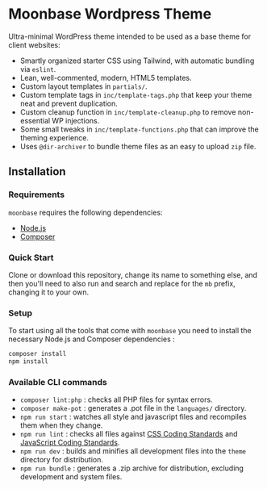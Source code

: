 # Moonbase Wordpress Theme

Ultra-minimal WordPress theme intended to be used as a base theme for client websites:

- Smartly organized starter CSS using Tailwind, with automatic bundling via `eslint`.
- Lean, well-commented, modern, HTML5 templates.
- Custom layout templates in `partials/`.
- Custom template tags in `inc/template-tags.php` that keep your theme neat and prevent duplication.
- Custom cleanup function in `inc/template-cleanup.php` to remove non-essential WP injections.
- Some small tweaks in `inc/template-functions.php` that can improve the theming experience.
- Uses `@dir-archiver` to bundle theme files as an easy to upload `zip` file.

## Installation

### Requirements

`moonbase` requires the following dependencies:

- [Node.js](https://nodejs.org/)
- [Composer](https://getcomposer.org/)

### Quick Start

Clone or download this repository, change its name to something else, and then you'll need to also run and search and replace for the `mb` prefix, changing it to your own.

### Setup

To start using all the tools that come with `moonbase` you need to install the necessary Node.js and Composer dependencies :

```sh
composer install
npm install
```

### Available CLI commands

- `composer lint:php` : checks all PHP files for syntax errors.
- `composer make-pot` : generates a .pot file in the `languages/` directory.
- `npm run start` : watches all style and javascript files and recompiles them when they change.
- `npm run lint` : checks all files against [CSS Coding Standards](https://developer.wordpress.org/coding-standards/wordpress-coding-standards/css/) and [JavaScript Coding Standards](https://developer.wordpress.org/coding-standards/wordpress-coding-standards/javascript/).
- `npm run dev` : builds and minifies all development files into the `theme` directory for distribution.
- `npm run bundle` : generates a .zip archive for distribution, excluding development and system files.
